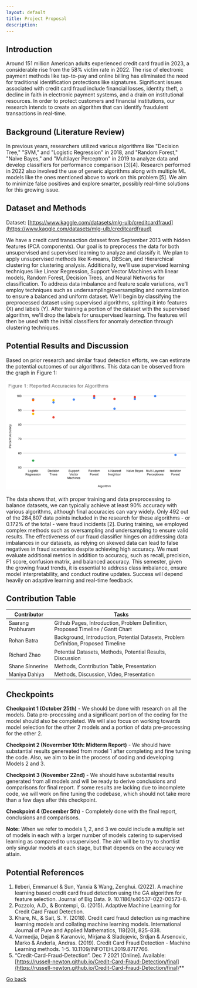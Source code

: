 ```yaml
---
layout: default
title: Project Proposal
description:
---
```

## Introduction

Around 151 million American adults experienced credit card fraud in 2023, a considerable rise from the 58% victim rate in 2022. The rise of electronic payment methods like tap-to-pay and online billing has eliminated the need for traditional identification protections like signatures. Significant issues associated with credit card fraud include financial losses, identity theft, a decline in faith in electronic payment systems, and a drain on institutional resources. In order to protect customers and financial institutions, our research intends to create an algorithm that can identify fraudulent transactions in real-time.

## Background (Literature Review)

In previous years, researchers utilized various algorithms like "Decision Tree," "SVM," and "Logistic Regression" in 2018, and "Random Forest," "Naive Bayes," and "Multilayer Perceptron" in 2019 to analyze data and develop classifiers for performance comparison [3][4]. Research performed in 2022 also involved the use of generic algorithms along with multiple ML models like the ones mentioned above to work on this problem [5]. We aim to minimize false positives and explore smarter, possibly real-time solutions for this growing issue.

## Dataset and Methods

Dataset: [https://www.kaggle.com/datasets/mlg-ulb/creditcardfraud](https://www.kaggle.com/datasets/mlg-ulb/creditcardfraud)

We have a credit card transaction dataset from September 2013 with hidden features (PCA components). Our goal is to preprocess the data for both unsupervised and supervised learning to analyze and classify it. We plan to apply unsupervised methods like K-means, DBScan, and Hierarchical clustering for clustering analysis. Additionally, we'll use supervised learning techniques like Linear Regression, Support Vector Machines with linear models, Random Forest, Decision Trees, and Neural Networks for classification. To address data imbalance and feature scale variations, we'll employ techniques such as undersampling/oversampling and normalization to ensure a balanced and uniform dataset. We'll begin by classifying the preprocessed dataset using supervised algorithms, splitting it into features (X) and labels (Y). After training a portion of the dataset with the supervised algorithm, we'll drop the labels for unsupervised learning. The features will then be used with the initial classifiers for anomaly detection through clustering techniques.

## Potential Results and Discussion

Based on prior research and similar fraud detection efforts, we can estimate the potential outcomes of our algorithms. This data can be observed from the graph in Figure 1:

![1696601278278](image/project-proposal/1696601278278.png)

The data shows that, with proper training and data preprocessing to balance datasets, we can typically achieve at least 90% accuracy with various algorithms, although final accuracies can vary widely. Only 492 out of the 284,807 data points included in the research for these algorithms - or 0.172% of the total - were fraud incidents [2]. During training, we employed complex methods such as oversampling and undersampling to ensure valid results. The effectiveness of our fraud classifier hinges on addressing data imbalances in our datasets, as relying on skewed data can lead to false negatives in fraud scenarios despite achieving high accuracy. We must evaluate additional metrics in addition to accuracy, such as recall, precision, F1 score, confusion matrix, and balanced accuracy. This semester, given the growing fraud trends, it is essential to address class imbalance, ensure model interpretability, and conduct routine updates. Success will depend heavily on adaptive learning and real-time feedback.

## Contribution Table


| Contributor       | Tasks                                                                               |
| ----------------- | ----------------------------------------------------------------------------------- |
| Saarang Prabhuram | Github Pages, Introduction, Problem Definition, Proposed Timeline / Gantt Chart     |
| Rohan Batra       | Background, Introduction, Potential Datasets, Problem Definition, Proposed Timeline |
| Richard Zhao      | Potential Datasets, Methods, Potential Results, Discussion                          |
| Shane Sinnerine   | Methods, Contribution Table, Presentation                                           |
| Maniya Dahiya     | Methods, Discussion, Video, Presentation                                            |

## Checkpoints

**Checkpoint 1 (October 25th)** - We should be done with research on all the models. Data pre-processing and a significant portion of the coding for the model should also be completed. We will also focus on working towards model selection for the other 2 models and a portion of data pre-processing for the other 2.


**Checkpoint 2 (Novermber 10th: Midterm Report)** - We should have substantial results genereated from model 1 after completing and fine tuning the code. Also, we aim to be in the process of coding and developing Models 2 and 3.


**Checkpoint 3 (November 22nd)** - We should have substantial results generated from all models and will be ready to derive conclusions and comparisons for final report. If some results are lacking due to incomplete code, we will work on fine tuning the codebase, which should not take more than a few days after this checkpoint.


**Checkpoint 4 (December 5th)** - Completely done with the final report, conclusions and comparisons.


**Note:** When we refer to models 1, 2, and 3 we could include a multiple set of models in each with a larger number of models catering to supervised learning as compared to unsupervised. The aim will be to try to shortlist only singular models at each stage, but that depends on the accuracy we attain.

## Potential References

1. Ileberi, Emmanuel & Sun, Yanxia & Wang, Zenghui. (2022). A machine learning based credit card fraud detection using the GA algorithm for feature selection. Journal of Big Data. 9. 10.1186/s40537-022-00573-8.
2. Pozzolo, A.D., & Bontempi, G. (2015). Adaptive Machine Learning for Credit Card Fraud Detection.
3. Khare, N., & Sait, S. Y. (2018). Credit card fraud detection using machine learning models and collating machine learning models. International Journal of Pure and Applied Mathematics, 118(20), 825-838.
4. Varmedja, Dejan & Karanovic, Mirjana & Sladojevic, Srdjan & Arsenovic, Marko & Anderla, Andras. (2019). Credit Card Fraud Detection - Machine Learning methods. 1-5. 10.1109/INFOTEH.2019.8717766.
5. “Credit-Card-Fraud-Detection”. Dec 7 2021 [Online]. Available: [https://russell-newton.github.io/Credit-Card-Fraud-Detection/final](https://russell-newton.github.io/Credit-Card-Fraud-Detection/final)**

[Go back](./)
